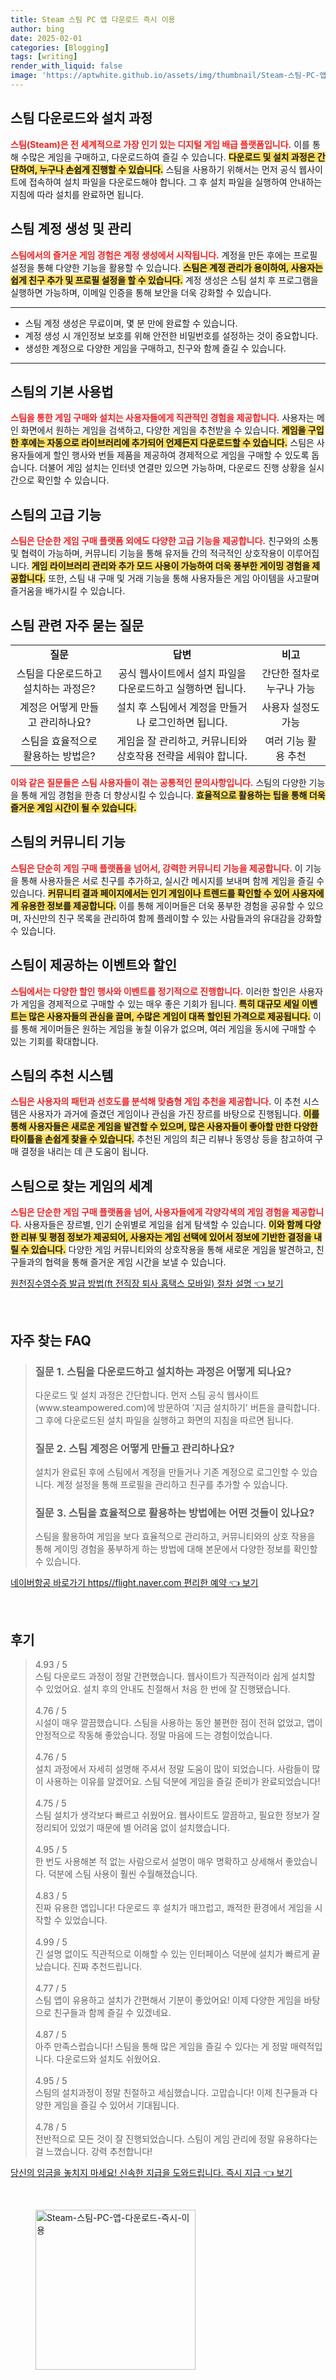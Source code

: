 ```yaml
---
title: Steam 스팀 PC 앱 다운로드 즉시 이용
author: bing
date: 2025-02-01
categories: [Blogging]
tags: [writing]
render_with_liquid: false
image: 'https://aptwhite.github.io/assets/img/thumbnail/Steam-스팀-PC-앱-다운로드-즉시-이용.webp'
---
```



<h2 id='스팀 다운로드와 설치 과정'>스팀 다운로드와 설치 과정</h2>

<p><b><span style="color: #ee2323;">스팀(Steam)은 전 세계적으로 가장 인기 있는 디지털 게임 배급 플랫폼입니다.</span></b> 이를 통해 수많은 게임을 구매하고, 다운로드하여 즐길 수 있습니다. <b><span style="background-color: #ffe066;">다운로드 및 설치 과정은 간단하여, 누구나 손쉽게 진행할 수 있습니다.</span></b> 스팀을 사용하기 위해서는 먼저 공식 웹사이트에 접속하여 설치 파일을 다운로드해야 합니다. 그 후 설치 파일을 실행하여 안내하는 지침에 따라 설치를 완료하면 됩니다.</p>

<h2 id='스팀 계정 생성 및 관리'>스팀 계정 생성 및 관리</h2>

<p><b><span style="color: #ee2323;">스팀에서의 즐거운 게임 경험은 계정 생성에서 시작됩니다.</span></b> 계정을 만든 후에는 프로필 설정을 통해 다양한 기능을 활용할 수 있습니다. <b><span style="background-color: #ffe066;">스팀은 계정 관리가 용이하여, 사용자는 쉽게 친구 추가 및 프로필 설정을 할 수 있습니다.</span></b> 계정 생성은 스팀 설치 후 프로그램을 실행하면 가능하며, 이메일 인증을 통해 보안을 더욱 강화할 수 있습니다.</p>

<hr />

<ul>
    <li>스팀 계정 생성은 무료이며, 몇 분 만에 완료할 수 있습니다.</li>
    <li>계정 생성 시 개인정보 보호를 위해 안전한 비밀번호를 설정하는 것이 중요합니다.</li>
    <li>생성한 계정으로 다양한 게임을 구매하고, 친구와 함께 즐길 수 있습니다.</li>
</ul>

<hr />

<h2 id='스팀의 기본 사용법'>스팀의 기본 사용법</h2>

<p><b><span style="color: #ee2323;">스팀을 통한 게임 구매와 설치는 사용자들에게 직관적인 경험을 제공합니다.</span></b> 사용자는 메인 화면에서 원하는 게임을 검색하고, 다양한 게임을 추천받을 수 있습니다. <b><span style="background-color: #ffe066;">게임을 구입한 후에는 자동으로 라이브러리에 추가되어 언제든지 다운로드할 수 있습니다.</span></b> 스팀은 사용자들에게 할인 행사와 번들 제품을 제공하여 경제적으로 게임을 구매할 수 있도록 돕습니다. 더불어 게임 설치는 인터넷 연결만 있으면 가능하며, 다운로드 진행 상황을 실시간으로 확인할 수 있습니다.</p>

<h2 id='스팀의 고급 기능'>스팀의 고급 기능</h2>

<p><b><span style="color: #ee2323;">스팀은 단순한 게임 구매 플랫폼 외에도 다양한 고급 기능을 제공합니다.</span></b> 친구와의 소통 및 협력이 가능하며, 커뮤니티 기능을 통해 유저들 간의 적극적인 상호작용이 이루어집니다. <b><span style="background-color: #ffe066;">게임 라이브러리 관리와 추가 모드 사용이 가능하여 더욱 풍부한 게이밍 경험을 제공합니다.</span></b> 또한, 스팀 내 구매 및 거래 기능을 통해 사용자들은 게임 아이템을 사고팔며 즐거움을 배가시킬 수 있습니다.</p>

<h2 id='스팀 관련 자주 묻는 질문'>스팀 관련 자주 묻는 질문</h2>

<table>
    <tr>
        <td style="text-align: center; height: 17px;"><b>질문</b></td>
        <td style="text-align: center; height: 17px;"><b>답변</b></td>
        <td style="text-align: center; height: 17px;"><b>비고</b></td>
    </tr>
    <tr>
        <td style="text-align: center; height: 17px;">스팀을 다운로드하고 설치하는 과정은?</td>
        <td style="text-align: center; height: 17px;">공식 웹사이트에서 설치 파일을 다운로드하고 실행하면 됩니다.</td>
        <td style="text-align: center; height: 17px;">간단한 절차로 누구나 가능</td>
    </tr>
    <tr>
        <td style="text-align: center; height: 17px;">계정은 어떻게 만들고 관리하나요?</td>
        <td style="text-align: center; height: 17px;">설치 후 스팀에서 계정을 만들거나 로그인하면 됩니다.</td>
        <td style="text-align: center; height: 17px;">사용자 설정도 가능</td>
    </tr>
    <tr>
        <td style="text-align: center; height: 17px;">스팀을 효율적으로 활용하는 방법은?</td>
        <td style="text-align: center; height: 17px;">게임을 잘 관리하고, 커뮤니티와 상호작용 전략을 세워야 합니다.</td>
        <td style="text-align: center; height: 17px;">여러 기능 활용 추천</td>
    </tr>
</table>

<p><b><span style="color: #ee2323;">이와 같은 질문들은 스팀 사용자들이 겪는 공통적인 문의사항입니다.</span></b> 스팀의 다양한 기능을 통해 게임 경험을 한층 더 향상시킬 수 있습니다. <b><span style="background-color: #ffe066;">효율적으로 활용하는 팁을 통해 더욱 즐거운 게임 시간이 될 수 있습니다.</span></b></p>

<h2 id='스팀의 커뮤니티 기능'>스팀의 커뮤니티 기능</h2>

<p><b><span style="color: #ee2323;">스팀은 단순히 게임 구매 플랫폼을 넘어서, 강력한 커뮤니티 기능을 제공합니다.</span></b> 이 기능을 통해 사용자들은 서로 친구를 추가하고, 실시간 메시지를 보내며 함께 게임을 즐길 수 있습니다. <b><span style="background-color: #ffe066;">커뮤니티 결과 페이지에서는 인기 게임이나 트렌드를 확인할 수 있어 사용자에게 유용한 정보를 제공합니다.</span></b> 이를 통해 게이머들은 더욱 풍부한 경험을 공유할 수 있으며, 자신만의 친구 목록을 관리하여 함께 플레이할 수 있는 사람들과의 유대감을 강화할 수 있습니다.</p>

<h2 id='스팀이 제공하는 이벤트와 할인'>스팀이 제공하는 이벤트와 할인</h2>

<p><b><span style="color: #ee2323;">스팀에서는 다양한 할인 행사와 이벤트를 정기적으로 진행합니다.</span></b> 이러한 할인은 사용자가 게임을 경제적으로 구매할 수 있는 매우 좋은 기회가 됩니다. <b><span style="background-color: #ffe066;">특히 대규모 세일 이벤트는 많은 사용자들의 관심을 끌며, 수많은 게임이 대폭 할인된 가격으로 제공됩니다.</span></b> 이를 통해 게이머들은 원하는 게임을 놓칠 이유가 없으며, 여러 게임을 동시에 구매할 수 있는 기회를 확대합니다.</p>

<h2 id='스팀의 추천 시스템'>스팀의 추천 시스템</h2>

<p><b><span style="color: #ee2323;">스팀은 사용자의 패턴과 선호도를 분석해 맞춤형 게임 추천을 제공합니다.</span></b> 이 추천 시스템은 사용자가 과거에 즐겼던 게임이나 관심을 가진 장르를 바탕으로 진행됩니다. <b><span style="background-color: #ffe066;">이를 통해 사용자들은 새로운 게임을 발견할 수 있으며, 많은 사용자들이 좋아할 만한 다양한 타이틀을 손쉽게 찾을 수 있습니다.</span></b> 추천된 게임의 최근 리뷰나 동영상 등을 참고하여 구매 결정을 내리는 데 큰 도움이 됩니다.</p>

<h2 id='스팀으로 찾는 게임의 세계'>스팀으로 찾는 게임의 세계</h2>

<p><b><span style="color: #ee2323;">스팀은 단순한 게임 구매 플랫폼을 넘어, 사용자들에게 각양각색의 게임 경험을 제공합니다.</span></b> 사용자들은 장르별, 인기 순위별로 게임을 쉽게 탐색할 수 있습니다. <b><span style="background-color: #ffe066;">이와 함께 다양한 리뷰 및 평점 정보가 제공되어, 사용자는 게임 선택에 있어서 정보에 기반한 결정을 내릴 수 있습니다.</span></b> 다양한 게임 커뮤니티와의 상호작용을 통해 새로운 게임을 발견하고, 친구들과의 협력을 통해 즐거운 게임 시간을 보낼 수 있습니다.</p>


<p><a class="click-button" title="원천징수영수증 발급 방법(ft 전직장 퇴사 홈택스 모바일) 절차 설명" href="https://aptwhite.github.io/posts/%EC%9B%90%EC%B2%9C%EC%A7%95%EC%88%98%EC%98%81%EC%88%98%EC%A6%9D-%EB%B0%9C%EA%B8%89-%EB%B0%A9%EB%B2%95(ft-%EC%A0%84%EC%A7%81%EC%9E%A5-%ED%87%B4%EC%82%AC-%ED%99%88%ED%83%9D%EC%8A%A4-%EB%AA%A8%EB%B0%94%EC%9D%BC)-%EC%A0%88%EC%B0%A8-%EC%84%A4%EB%AA%85/" rel="dofollow">원천징수영수증 발급 방법(ft 전직장 퇴사 홈택스 모바일) 절차 설명 👈 보기</a></p><br>
<h2 id='자주_찾는_FAQ'>자주 찾는 FAQ</h2>
<div itemscope="" itemtype="https://schema.org/FAQPage"> 
<blockquote> 
<div itemscope="" itemprop="mainEntity" itemtype="https://schema.org/Question"> 
<h3 itemprop="name">질문 1. 스팀을 다운로드하고 설치하는 과정은 어떻게 되나요?</h3> 
<div itemscope="" itemprop="acceptedAnswer" itemtype="https://schema.org/Answer"> 
<span itemprop="text"> 
<p>다운로드 및 설치 과정은 간단합니다. 먼저 스팀 공식 웹사이트(www.steampowered.com)에 방문하여 '지금 설치하기' 버튼을 클릭합니다. 그 후에 다운로드된 설치 파일을 실행하고 화면의 지침을 따르면 됩니다.</p> 
</span> 
</div> 
</div> 

<div itemscope="" itemprop="mainEntity" itemtype="https://schema.org/Question"> 
<h3 itemprop="name">질문 2. 스팀 계정은 어떻게 만들고 관리하나요?</h3> 
<div itemscope="" itemprop="acceptedAnswer" itemtype="https://schema.org/Answer"> 
<span itemprop="text"> 
<p>설치가 완료된 후에 스팀에서 계정을 만들거나 기존 계정으로 로그인할 수 있습니다. 계정 설정을 통해 프로필을 관리하고 친구를 추가할 수 있습니다.</p> 
</span> 
</div> 
</div> 

<div itemscope="" itemprop="mainEntity" itemtype="https://schema.org/Question"> 
<h3 itemprop="name">질문 3. 스팀을 효율적으로 활용하는 방법에는 어떤 것들이 있나요?</h3> 
<div itemscope="" itemprop="acceptedAnswer" itemtype="https://schema.org/Answer"> 
<span itemprop="text"> 
<p>스팀을 활용하여 게임을 보다 효율적으로 관리하고, 커뮤니티와의 상호 작용을 통해 게이밍 경험을 풍부하게 하는 방법에 대해 본문에서 다양한 정보를 확인할 수 있습니다.</p> 
</span> 
</div> 
</div> 
</blockquote> 
</div>
<p><a class="click-button" title="네이버항공 바로가기 https//flight.naver.com 편리한 예약" href="https://aptwhite.github.io/posts/%EB%84%A4%EC%9D%B4%EB%B2%84%ED%95%AD%EA%B3%B5-%EB%B0%94%EB%A1%9C%EA%B0%80%EA%B8%B0-httpsflight.naver.com-%ED%8E%B8%EB%A6%AC%ED%95%9C-%EC%98%88%EC%95%BD/" rel="dofollow">네이버항공 바로가기 https//flight.naver.com 편리한 예약 👈 보기</a></p><br>
<h2 id='후기'>후기</h2>
<div itemscope itemtype="https://schema.org/Product">
  <blockquote>
  <div itemprop="review" itemscope itemtype="https://schema.org/Review">
      <div itemprop="reviewRating" itemscope itemtype="https://schema.org/Rating"> <span itemprop="ratingValue">4.93</span> / <span itemprop="bestRating">5</span> </div>
      <span itemprop="reviewBody">스팀 다운로드 과정이 정말 간편했습니다. 웹사이트가 직관적이라 쉽게 설치할 수 있었어요. 설치 후의 안내도 친절해서 처음 한 번에 잘 진행됐습니다.</span>
  </div>
  <br>
  <div itemprop="review" itemscope itemtype="https://schema.org/Review">
      <div itemprop="reviewRating" itemscope itemtype="https://schema.org/Rating"> <span itemprop="ratingValue">4.76</span> / <span itemprop="bestRating">5</span> </div>
      <span itemprop="reviewBody">시설이 매우 깔끔했습니다. 스팀을 사용하는 동안 불편한 점이 전혀 없었고, 앱이 안정적으로 작동해 좋았습니다. 정말 마음에 드는 경험이었습니다.</span>
  </div>
  <br>
  <div itemprop="review" itemscope itemtype="https://schema.org/Review">
      <div itemprop="reviewRating" itemscope itemtype="https://schema.org/Rating"> <span itemprop="ratingValue">4.76</span> / <span itemprop="bestRating">5</span> </div>
      <span itemprop="reviewBody">설치 과정에서 자세히 설명해 주셔서 정말 도움이 많이 되었습니다. 사람들이 많이 사용하는 이유를 알겠어요. 스팀 덕분에 게임을 즐길 준비가 완료되었습니다!</span>
  </div>
  <br>
  <div itemprop="review" itemscope itemtype="https://schema.org/Review">
      <div itemprop="reviewRating" itemscope itemtype="https://schema.org/Rating"> <span itemprop="ratingValue">4.75</span> / <span itemprop="bestRating">5</span> </div>
      <span itemprop="reviewBody">스팀 설치가 생각보다 빠르고 쉬웠어요. 웹사이트도 깔끔하고, 필요한 정보가 잘 정리되어 있었기 때문에 별 어려움 없이 설치했습니다.</span>
  </div>
  <br>
  <div itemprop="review" itemscope itemtype="https://schema.org/Review">
      <div itemprop="reviewRating" itemscope itemtype="https://schema.org/Rating"> <span itemprop="ratingValue">4.95</span> / <span itemprop="bestRating">5</span> </div>
      <span itemprop="reviewBody">한 번도 사용해본 적 없는 사람으로서 설명이 매우 명확하고 상세해서 좋았습니다. 덕분에 스팀 사용이 훨씬 수월해졌습니다.</span>
  </div>
  <br>
  <div itemprop="review" itemscope itemtype="https://schema.org/Review">
      <div itemprop="reviewRating" itemscope itemtype="https://schema.org/Rating"> <span itemprop="ratingValue">4.83</span> / <span itemprop="bestRating">5</span> </div>
      <span itemprop="reviewBody">진짜 유용한 앱입니다! 다운로드 후 설치가 매끄럽고, 쾌적한 환경에서 게임을 시작할 수 있었습니다.</span>
  </div>
  <br>
  <div itemprop="review" itemscope itemtype="https://schema.org/Review">
      <div itemprop="reviewRating" itemscope itemtype="https://schema.org/Rating"> <span itemprop="ratingValue">4.99</span> / <span itemprop="bestRating">5</span> </div>
      <span itemprop="reviewBody">긴 설명 없이도 직관적으로 이해할 수 있는 인터페이스 덕분에 설치가 빠르게 끝났습니다. 진짜 추천드립니다.</span>
  </div>
  <br>
  <div itemprop="review" itemscope itemtype="https://schema.org/Review">
      <div itemprop="reviewRating" itemscope itemtype="https://schema.org/Rating"> <span itemprop="ratingValue">4.77</span> / <span itemprop="bestRating">5</span> </div>
      <span itemprop="reviewBody">스팀 앱이 유용하고 설치가 간편해서 기분이 좋았어요! 이제 다양한 게임을 바탕으로 친구들과 함께 즐길 수 있겠네요.</span>
  </div>
  <br>
  <div itemprop="review" itemscope itemtype="https://schema.org/Review">
      <div itemprop="reviewRating" itemscope itemtype="https://schema.org/Rating"> <span itemprop="ratingValue">4.87</span> / <span itemprop="bestRating">5</span> </div>
      <span itemprop="reviewBody">아주 만족스럽습니다! 스팀을 통해 많은 게임을 즐길 수 있다는 게 정말 매력적입니다. 다운로드와 설치도 쉬웠어요.</span>
  </div>
  <br>
  <div itemprop="review" itemscope itemtype="https://schema.org/Review">
      <div itemprop="reviewRating" itemscope itemtype="https://schema.org/Rating"> <span itemprop="ratingValue">4.95</span> / <span itemprop="bestRating">5</span> </div>
      <span itemprop="reviewBody">스팀의 설치과정이 정말 친절하고 세심했습니다. 고맙습니다! 이제 친구들과 다양한 게임을 즐길 수 있어서 기대됩니다.</span>
  </div>
  <br>
  <div itemprop="review" itemscope itemtype="https://schema.org/Review">
      <div itemprop="reviewRating" itemscope itemtype="https://schema.org/Rating"> <span itemprop="ratingValue">4.78</span> / <span itemprop="bestRating">5</span> </div>
      <span itemprop="reviewBody">전반적으로 모든 것이 잘 진행되었습니다. 스팀이 게임 관리에 정말 유용하다는 걸 느꼈습니다. 강력 추천합니다!</span>
  </div>
  </blockquote>
</div>
<p><a class="click-button" title="당신의 임금을 놓치지 마세요! 신속한 지급을 도와드립니다. 즉시 지급" href="https://aptwhite.github.io/posts/%EB%8B%B9%EC%8B%A0%EC%9D%98-%EC%9E%84%EA%B8%88%EC%9D%84-%EB%86%93%EC%B9%98%EC%A7%80-%EB%A7%88%EC%84%B8%EC%9A%94!-%EC%8B%A0%EC%86%8D%ED%95%9C-%EC%A7%80%EA%B8%89%EC%9D%84-%EB%8F%84%EC%99%80%EB%93%9C%EB%A6%BD%EB%8B%88%EB%8B%A4.-%EC%A6%89%EC%8B%9C-%EC%A7%80%EA%B8%89/" rel="dofollow">당신의 임금을 놓치지 마세요! 신속한 지급을 도와드립니다. 즉시 지급 👈 보기</a></p><br>
<figure class="image"><img src="https://aptwhite.github.io/assets/img/thumbnail/Steam-스팀-PC-앱-다운로드-즉시-이용.webp" alt="Steam-스팀-PC-앱-다운로드-즉시-이용" width="256" height="256"></figure>